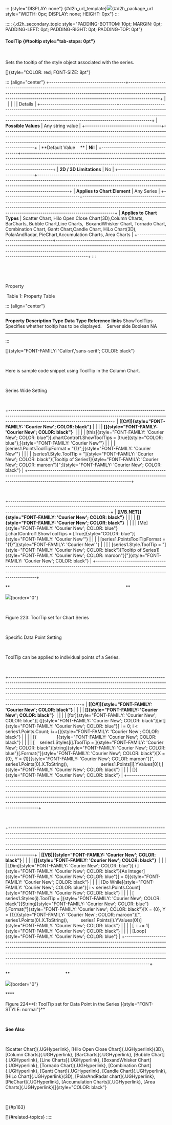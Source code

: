 ::: {style="DISPLAY: none"}
[](ms-xhelp:///?Id=d2h_url_template){#d2h_url_template}![](!package_url!){#d2h_package_url style="WIDTH: 0px; DISPLAY: none; HEIGHT: 0px"}
:::

::::: {.d2h_secondary_topic style="PADDING-BOTTOM: 10pt; MARGIN: 0pt; PADDING-LEFT: 0pt; PADDING-RIGHT: 0pt; PADDING-TOP: 0pt"}
#### ToolTip {#tooltip style="tab-stops: 0pt"}

 

Sets the tooltip of the style object associated with the series.

[]{style="COLOR: red; FONT-SIZE: 8pt"} 

::: {align="center"}
+-------------------------------------+---------------------------------------------------------------------------------------------------------------------------------------------------------------------------------------------------------------------------------------------------------+
|                                                                                                                                                                                                                                                                                               |
|                                                                                                                                                                                                                                                                                               |
| Details                                                                                                                                                                                                                                                                                       |
+-------------------------------------+---------------------------------------------------------------------------------------------------------------------------------------------------------------------------------------------------------------------------------------------------------+
| **Possible Values**                 | Any string value                                                                                                                                                                                                                                        |
+-------------------------------------+---------------------------------------------------------------------------------------------------------------------------------------------------------------------------------------------------------------------------------------------------------+
| **Default Value    **               | **Nil**                                                                                                                                                                                                                                                 |
+-------------------------------------+---------------------------------------------------------------------------------------------------------------------------------------------------------------------------------------------------------------------------------------------------------+
| **2D / 3D Limitations**             | No                                                                                                                                                                                                                                                      |
+-------------------------------------+---------------------------------------------------------------------------------------------------------------------------------------------------------------------------------------------------------------------------------------------------------+
| **Applies to Chart Element**        | Any Series                                                                                                                                                                                                                                              |
+-------------------------------------+---------------------------------------------------------------------------------------------------------------------------------------------------------------------------------------------------------------------------------------------------------+
| **Applies to Chart Types**          | Scatter Chart, Hilo Open Close Chart(3D),Column Charts, BarCharts, Bubble Chart,Line Charts,  BoxandWhisker Chart, Tornado Chart, Combination Chart, Gantt Chart,Candle Chart, HiLo Chart(3D), PolarAndRadar, PieChart,Accumulation Charts, Area Charts |
+-------------------------------------+---------------------------------------------------------------------------------------------------------------------------------------------------------------------------------------------------------------------------------------------------------+
:::

 

 

Property  

 Table 1: Property Table

::: {align="center"}
  -------------- --------------------------------------------------- ------------- --------------- ---------------------
  **Property**   **Description**                                     **Type**      **Data Type**   **Reference links**
  ShowToolTips   Specifies whether tooltip has to be displayed.      Server side   Boolean         NA
  -------------- --------------------------------------------------- ------------- --------------- ---------------------
:::

[]{style="FONT-FAMILY: 'Calibri','sans-serif'; COLOR: black"} 

 

Here is sample code snippet using ToolTip in the Column Chart.

 

Series Wide Setting

 

+--------------------------------------------------------------------------------------------------------------------------------------------------------------------------------------------------------------+
| **[\[C#\]]{style="FONT-FAMILY: 'Courier New'; COLOR: black"}**                                                                                                                                               |
|                                                                                                                                                                                                              |
| **[]{style="FONT-FAMILY: 'Courier New'; COLOR: black"}**                                                                                                                                                     |
|                                                                                                                                                                                                              |
| [this]{style="FONT-FAMILY: 'Courier New'; COLOR: blue"}[.chartControl1.ShowToolTips = [true]{style="COLOR: blue"};]{style="FONT-FAMILY: 'Courier New'"}                                                      |
|                                                                                                                                                                                                              |
| [series1.PointsToolTipFormat = \"{1}\";]{style="FONT-FAMILY: 'Courier New'"}                                                                                                                                 |
|                                                                                                                                                                                                              |
| [series1.Style.ToolTip = \"]{style="FONT-FAMILY: 'Courier New'; COLOR: black"}[Tooltip of Series1]{style="FONT-FAMILY: 'Courier New'; COLOR: maroon"}[\";]{style="FONT-FAMILY: 'Courier New'; COLOR: black"} |
+--------------------------------------------------------------------------------------------------------------------------------------------------------------------------------------------------------------+

 

+-------------------------------------------------------------------------------------------------------------------------------------------------------------------------------------------------------------+
| **[\[VB.NET\]]{style="FONT-FAMILY: 'Courier New'; COLOR: black"}**                                                                                                                                          |
|                                                                                                                                                                                                             |
| **[]{style="FONT-FAMILY: 'Courier New'; COLOR: black"}**                                                                                                                                                    |
|                                                                                                                                                                                                             |
| [Me]{style="FONT-FAMILY: 'Courier New'; COLOR: blue"}[.chartControl1.ShowToolTips = [True]{style="COLOR: blue"}]{style="FONT-FAMILY: 'Courier New'"}                                                        |
|                                                                                                                                                                                                             |
| [series1.PointsToolTipFormat = \"{1}\"]{style="FONT-FAMILY: 'Courier New'"}                                                                                                                                 |
|                                                                                                                                                                                                             |
| [series1.Style.ToolTip = \"]{style="FONT-FAMILY: 'Courier New'; COLOR: black"}[Tooltip of Series1]{style="FONT-FAMILY: 'Courier New'; COLOR: maroon"}[\"]{style="FONT-FAMILY: 'Courier New'; COLOR: black"} |
+-------------------------------------------------------------------------------------------------------------------------------------------------------------------------------------------------------------+

**                                                                                            **

![](ImagesExt/image84_223.jpg){border="0"}

 

Figure 223: ToolTip set for Chart Series

 

Specific Data Point Setting

 

ToolTip can be applied to individual points of a Series.

 

+-----------------------------------------------------------------------------------------------------------------------------------------------------------------------------------------------------------------------------------------------------------------------------------------------------------------------------------------------------------------------------------------------------------------------------------------+
| **[\[C#\]]{style="FONT-FAMILY: 'Courier New'; COLOR: black"}**                                                                                                                                                                                                                                                                                                                                                                          |
|                                                                                                                                                                                                                                                                                                                                                                                                                                         |
| **[]{style="FONT-FAMILY: 'Courier New'; COLOR: black"}**                                                                                                                                                                                                                                                                                                                                                                                |
|                                                                                                                                                                                                                                                                                                                                                                                                                                         |
| [for]{style="FONT-FAMILY: 'Courier New'; COLOR: blue"}[ (]{style="FONT-FAMILY: 'Courier New'; COLOR: black"}[int]{style="FONT-FAMILY: 'Courier New'; COLOR: blue"}[ i = 0; i \< series1.Points.Count; i++)]{style="FONT-FAMILY: 'Courier New'; COLOR: black"}                                                                                                                                                                           |
|                                                                                                                                                                                                                                                                                                                                                                                                                                         |
| [{                ]{style="FONT-FAMILY: 'Courier New'; COLOR: black"}                                                                                                                                                                                                                                                                                                                                                                   |
|                                                                                                                                                                                                                                                                                                                                                                                                                                         |
| [    series1.Styles\[i\].ToolTip = ]{style="FONT-FAMILY: 'Courier New'; COLOR: black"}[string]{style="FONT-FAMILY: 'Courier New'; COLOR: blue"}[.Format(\"]{style="FONT-FAMILY: 'Courier New'; COLOR: black"}[X = {0}, Y = {1}]{style="FONT-FAMILY: 'Courier New'; COLOR: maroon"}[\", series1.Points\[0\].X.ToString(),                          series1.Points\[i\].YValues\[0\]);]{style="FONT-FAMILY: 'Courier New'; COLOR: black"} |
|                                                                                                                                                                                                                                                                                                                                                                                                                                         |
| [}]{style="FONT-FAMILY: 'Courier New'; COLOR: black"}                                                                                                                                                                                                                                                                                                                                                                                   |
+-----------------------------------------------------------------------------------------------------------------------------------------------------------------------------------------------------------------------------------------------------------------------------------------------------------------------------------------------------------------------------------------------------------------------------------------+

 

+------------------------------------------------------------------------------------------------------------------------------------------------------------------------------------------------------------------------------------------------------------------------------------------------------------------------------------------------------------------------------------------------------------------+
| **[\[VB\]]{style="FONT-FAMILY: 'Courier New'; COLOR: black"}**                                                                                                                                                                                                                                                                                                                                                   |
|                                                                                                                                                                                                                                                                                                                                                                                                                  |
| **[]{style="FONT-FAMILY: 'Courier New'; COLOR: black"}**                                                                                                                                                                                                                                                                                                                                                         |
|                                                                                                                                                                                                                                                                                                                                                                                                                  |
| [Dim]{style="FONT-FAMILY: 'Courier New'; COLOR: blue"}[ i ]{style="FONT-FAMILY: 'Courier New'; COLOR: black"}[As Integer]{style="FONT-FAMILY: 'Courier New'; COLOR: blue"}[ = 0]{style="FONT-FAMILY: 'Courier New'; COLOR: black"}                                                                                                                                                                               |
|                                                                                                                                                                                                                                                                                                                                                                                                                  |
| [Do While]{style="FONT-FAMILY: 'Courier New'; COLOR: blue"}[ i \< series1.Points.Count]{style="FONT-FAMILY: 'Courier New'; COLOR: black"}                                                                                                                                                                                                                                                                        |
|                                                                                                                                                                                                                                                                                                                                                                                                                  |
| [      series1.Styles(i).ToolTip = ]{style="FONT-FAMILY: 'Courier New'; COLOR: black"}[String]{style="FONT-FAMILY: 'Courier New'; COLOR: blue"}[.Format(\"]{style="FONT-FAMILY: 'Courier New'; COLOR: black"}[X = {0}, Y = {1}]{style="FONT-FAMILY: 'Courier New'; COLOR: maroon"}[\", series1.Points(0).X.ToString(),          series1.Points(i).YValues(0))]{style="FONT-FAMILY: 'Courier New'; COLOR: black"} |
|                                                                                                                                                                                                                                                                                                                                                                                                                  |
| [  i += 1]{style="FONT-FAMILY: 'Courier New'; COLOR: black"}                                                                                                                                                                                                                                                                                                                                                     |
|                                                                                                                                                                                                                                                                                                                                                                                                                  |
| [Loop]{style="FONT-FAMILY: 'Courier New'; COLOR: blue"}                                                                                                                                                                                                                                                                                                                                                          |
+------------------------------------------------------------------------------------------------------------------------------------------------------------------------------------------------------------------------------------------------------------------------------------------------------------------------------------------------------------------------------------------------------------------+

**                                            **

![](ImagesExt/image84_224.jpg){border="0"}

**** 

Figure 224**[: ToolTip set for Data Point in the Series ]{style="FONT-STYLE: normal"}**

 

**See Also**

 

[Scatter Chart]{.UGHyperlink}, [Hilo Open Close Chart]{.UGHyperlink}(3D), [Column Charts]{.UGHyperlink}, [BarCharts]{.UGHyperlink}, [Bubble Chart]{.UGHyperlink}, [Line Charts]{.UGHyperlink}, [BoxandWhisker Chart]{.UGHyperlink}, [Tornado Chart]{.UGHyperlink}, [Combination Chart]{.UGHyperlink}, [Gantt Chart]{.UGHyperlink}, [Candle Chart]{.UGHyperlink}, [HiLo Chart]{.UGHyperlink}(3D), [PolarAndRadar chart]{.UGHyperlink}, [PieChart]{.UGHyperlink}, [Accumulation Charts]{.UGHyperlink}, [Area Charts]{.UGHyperlink}[]{style="COLOR: black"}

 

[]{#p163} 

[]{#related-topics}
:::::
